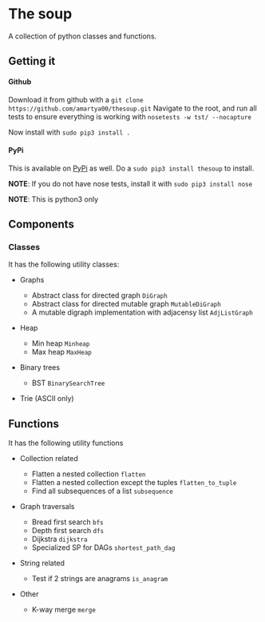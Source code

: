 # **The soup**
A collection of python classes and functions.

## Getting it
#### Github
Download it from github with a `git clone https://github.com/amartya00/thesoup.git`
Navigate to the root, and run all tests to ensure everything is working with `nosetests -w tst/ --nocapture`

Now install with `sudo pip3 install .`

#### PyPi
This is available on [PyPi](https://pypi.org/project/thesoup/) as well. Do a `sudo pip3 install thesoup` to install.

**NOTE**: If you do not have nose tests, install it with `sudo pip3 install nose`

**NOTE**: This is python3 only

## Components
### Classes
It has the following utility classes:
  - Graphs
    - Abstract class for directed graph `DiGraph`
    - Abstract class for directed mutable graph `MutableDiGraph`
    - A mutable digraph implementation with adjacensy list `AdjListGraph`
    
  - Heap
    - Min heap `Minheap`
    - Max heap `MaxHeap`
    
   - Binary trees
     - BST `BinarySearchTree`
    
  - Trie (ASCII only)
  
## Functions
It has the following utility functions
  - Collection related
    - Flatten a nested collection `flatten`
    - Flatten a nested collection except the tuples `flatten_to_tuple`
    - Find all subsequences of a list `subsequence`
    
  - Graph traversals
    - Bread first search `bfs`
    - Depth first search `dfs`
    - Dijkstra `dijkstra`
    - Specialized SP for DAGs `shortest_path_dag`
    
  - String related
    - Test if 2 strings are anagrams `is_anagram`  
    
  - Other
    - K-way merge `merge`
    
    